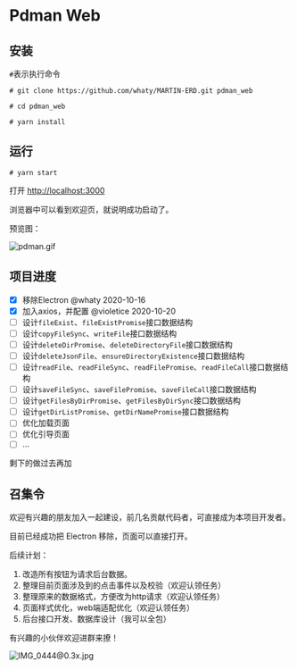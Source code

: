 # Pdman Web

## 安装

`#`表示执行命令
```shell script
# git clone https://github.com/whaty/MARTIN-ERD.git pdman_web

# cd pdman_web

# yarn install
```

## 运行

```
# yarn start
```
打开 [http://localhost:3000](http://localhost:3000)

浏览器中可以看到欢迎页，就说明成功启动了。

预览图：

![pdman.gif](https://i.loli.net/2020/10/20/kU2ZJ4Am3oPbGc7.gif)

## 项目进度

 - [x] 移除Electron @whaty 2020-10-16
 - [x] 加入axios，并配置 @violetice 2020-10-20
 - [ ] 设计`fileExist`、`fileExistPromise`接口数据结构
 - [ ] 设计`copyFileSync`、`writeFile`接口数据结构
 - [ ] 设计`deleteDirPromise`、`deleteDirectoryFile`接口数据结构
 - [ ] 设计`deleteJsonFile`、`ensureDirectoryExistence`接口数据结构
 - [ ] 设计`readFile`、`readFileSync`、`readFilePromise`、`readFileCall`接口数据结构
 - [ ] 设计`saveFileSync`、`saveFilePromise`、`saveFileCall`接口数据结构
 - [ ] 设计`getFilesByDirPromise`、`getFilesByDirSync`接口数据结构
 - [ ] 设计`getDirListPromise`、`getDirNamePromise`接口数据结构
 - [ ] 优化加载页面
 - [ ] 优化引导页面
 - [ ] ...
 
 剩下的做过去再加

## 召集令
欢迎有兴趣的朋友加入一起建设，前几名贡献代码者，可直接成为本项目开发者。

目前已经成功把 Electron 移除，页面可以直接打开。

后续计划：
1. 改造所有按钮为请求后台数据。
2. 整理目前页面涉及到的点击事件以及校验（欢迎认领任务）
3. 整理原来的数据格式，方便改为http请求（欢迎认领任务）
4. 页面样式优化，web端适配优化（欢迎认领任务）
5. 后台接口开发、数据库设计（我可以全包）

有兴趣的小伙伴欢迎进群来撩！

![IMG_0444@0.3x.jpg](https://i.loli.net/2020/10/20/Lm5qejVTkyWzA72.jpg)